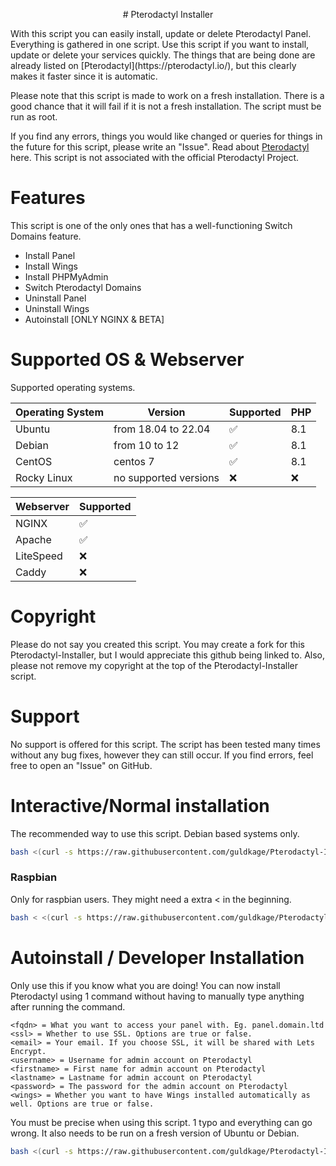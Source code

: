 <p align="center">
# Pterodactyl Installer
</p>
With this script you can easily install, update or delete Pterodactyl Panel. Everything is gathered in one script.
Use this script if you want to install, update or delete your services quickly. The things that are being done are already listed on [Pterodactyl](https://pterodactyl.io/), but this clearly makes it faster since it is automatic.

Please note that this script is made to work on a fresh installation. There is a good chance that it will fail if it is not a fresh installation.
The script must be run as root.

If you find any errors, things you would like changed or queries for things in the future for this script, please write an "Issue".
Read about [Pterodactyl](https://pterodactyl.io/) here. This script is not associated with the official Pterodactyl Project.

# Features
This script is one of the only ones that has a well-functioning Switch Domains feature.

- Install Panel
- Install Wings
- Install PHPMyAdmin
- Switch Pterodactyl Domains
- Uninstall Panel
- Uninstall Wings
- Autoinstall [ONLY NGINX & BETA]

# Supported OS & Webserver
Supported operating systems.

| Operating System | Version               | Supported                          |   PHP |
| ---------------- | ----------------------| ---------------------------------- | ----- |
| Ubuntu           | from 18.04 to 22.04   | :white_check_mark:                 | 8.1   |
| Debian           | from 10 to 12         | :white_check_mark:                 | 8.1   |
| CentOS           |       centos 7        | :white_check_mark:                 | 8.1   |
| Rocky Linux      | no supported versions | :x:                                | :x:   |

| Webserver        | Supported           |
| ---------------- | --------------------| 
| NGINX            | :white_check_mark:  |
| Apache           | :white_check_mark:  |
| LiteSpeed        | :x:                 |
| Caddy            | :x:                 |

# Copyright
Please do not say you created this script. You may create a fork for this Pterodactyl-Installer, but I would appreciate this github being linked to.
Also, please not remove my copyright at the top of the Pterodactyl-Installer script.

# Support
No support is offered for this script.
The script has been tested many times without any bug fixes, however they can still occur.
If you find errors, feel free to open an "Issue" on GitHub.

# Interactive/Normal installation
The recommended way to use this script.
Debian based systems only.
```bash
bash <(curl -s https://raw.githubusercontent.com/guldkage/Pterodactyl-Installer/main/installer.sh)
```

### Raspbian
Only for raspbian users. They might need a extra < in the beginning.
```bash
bash < <(curl -s https://raw.githubusercontent.com/guldkage/Pterodactyl-Installer/main/installer.sh)
```

# Autoinstall / Developer Installation
Only use this if you know what you are doing!
You can now install Pterodactyl using 1 command without having to manually type anything after running the command.

```
<fqdn> = What you want to access your panel with. Eg. panel.domain.ltd
<ssl> = Whether to use SSL. Options are true or false.
<email> = Your email. If you choose SSL, it will be shared with Lets Encrypt.
<username> = Username for admin account on Pterodactyl
<firstname> = First name for admin account on Pterodactyl
<lastname> = Lastname for admin account on Pterodactyl
<password> = The password for the admin account on Pterodactyl
<wings> = Whether you want to have Wings installed automatically as well. Options are true or false.
```

You must be precise when using this script. 1 typo and everything can go wrong.
It also needs to be run on a fresh version of Ubuntu or Debian.

```bash
bash <(curl -s https://raw.githubusercontent.com/guldkage/Pterodactyl-Installer/main/autoinstall.sh)  <fqdn> <ssl> <email> <username> <firstname <lastname> <password> <wings>
```
